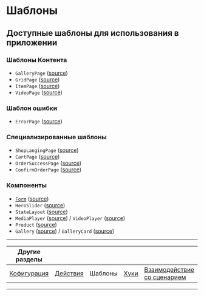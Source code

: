 # Шаблоны

## Доступные шаблоны для использования в приложении

### Шаблоны Контента

-   `GalleryPage` ([source](../src/pages/GalleryPage/GalleryPage.tsx))
-   `GridPage` ([source](../src/pages/GridPage/GridPage.tsx))
-   `ItemPage` ([source](../src/pages/ItemPage/ItemPage.tsx))
-   `VideoPage` ([source](../src/pages/VideoPage/VideoPage.tsx))

### Шаблон ошибки

-   `ErrorPage` ([source](../src/pages/ErrorPage))

### Специализированные шаблоны

-   `ShopLangingPage` ([source](../src/pages/GalleryPage))
-   `CartPage` ([source](../src/pages/CartPage))
-   `OrderSuccessPage` ([source](../src/pages/OrderSuccessPage))
-   `ConfirmOrderPage` ([source](../src/pages/ConfirmOrderPage))

### Компоненты

-   [`Form`](./forms.md) ([source](../src/components/Form))
-   `HeroSlider` ([source](../src/components/HeroSlider))
-   `StateLayout` ([source](../src/components/StateLayout))
-   `MediaPlayer` ([source](../src/components/MediaPlayer)) / `VideoPlayer` ([source](../src/components/VideoPlayer))
-   `Product` ([source](../src/components/Product))
-   `Gallery` ([source](../src/components/Gallery)) / `GalleryCard` ([source](../src/components/GalleryCard))

---

| Другие разделы             |                          |         |                    |                                              |                     |
| -------------------------- | ------------------------ | ------- | ------------------ | -------------------------------------------- | ------------------- |
| [Кофигурация](./config.md) | [Действия](./actions.md) | Шаблоны | [Хуки](./hooks.md) | [Взаимодействие со сценарием](./scenario.md) | [Формы](./forms.md) |

---
